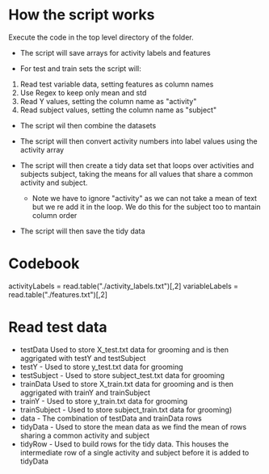 # How the script works

Execute the code in the top level directory of the folder.

* The script will save arrays for activity labels and features

*  For test and train sets the script will:
1. Read test variable data, setting features as column names
2. Use Regex to keep only mean and std
3. Read Y values, setting the column name as "activity"
4. Read subject values, setting the column name as "subject"

* The script wil then combine the datasets

* The script will then convert activity numbers into label values using the activity array

* The script will then create a tidy data set that loops over activities and subjects subject, taking the means for all values that share a common activity and subject.
    - Note we have to ignore "activity" as we can not take a mean of text but we re add it in the loop. We do this for the subject too to mantain column order

* The script will then save the tidy data

# Codebook

activityLabels = read.table("./activity_labels.txt")[,2]
variableLabels = read.table("./features.txt")[,2]


# Read test data
* testData Used to store X_test.txt data for grooming and is then aggrigated with testY and testSubject
* testY - Used to store y_test.txt data for grooming
* testSubject - Used to store subject_test.txt data for grooming
* trainData Used to store X_train.txt data for grooming and is then aggrigated with trainY and trainSubject
* trainY - Used to store y_train.txt data for grooming
* trainSubject - Used to store subject_train.txt data for grooming)
* data - The combination of testData and trainData rows
* tidyData - Used to store the mean data as we find the mean of rows sharing a common activity and subject
* tidyRow - Used to build rows for the tidy data. This houses the intermediate row of a single activity and subject before it is added to tidyData
